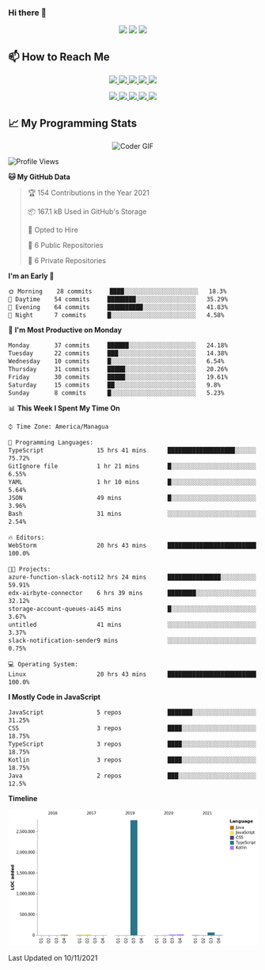 ### Hi there 👋

<!--
**DevKenny/DevKenny** is a ✨ _special_ ✨ repository because its `README.md` (this file) appears on your GitHub profile.

Here are some ideas to get you started:

- 🔭 I’m currently working on ...
- 🌱 I’m currently learning ...
- 👯 I’m looking to collaborate on ...
- 🤔 I’m looking for help with ...
- 💬 Ask me about ...
- 📫 How to reach me: ...
- 😄 Pronouns: ...
- ⚡ Fun fact: ...
-->

<p align = "center">
  <img src="https://github-readme-stats.vercel.app/api?username=DevKenny&count_private=true&show_icons=true&theme=graywhite&line_height=30&hide_border=true">
  <img src="https://github-readme-stats.vercel.app/api/top-langs/?username=DevKenny&hide=html,css&theme=graywhite&hide_border=true">
  <img src="https://github-profile-summary-cards.vercel.app/api/cards/profile-details?username=DevKenny&theme=vue">
</p>

## 📫 How to Reach Me

<p align="center">
 <a href="https://devkenny.github.io">
  <img src="https://img.shields.io/badge/DevKenny-%23206A5D.svg?&style=for-the-badge&logo=jquery&logoColor=white" />
 </a>

 <a href="https://www.linkedin.com/in/hreal92">
  <img src="https://img.shields.io/badge/connect-%230077B5.svg?&style=for-the-badge&logo=linkedin&logoColor=white" />
 </a>

 <a href="https://join.skype.com/invite/IQ6gVADlpBSM">
  <img src="https://img.shields.io/badge/chat-%2300AFF0.svg?&style=for-the-badge&logo=skype&logoColor=white" />
 </a>

 <a href="mailto:realherrold@gmail.com">
  <img src="https://img.shields.io/badge/email-%23C14438.svg?&style=for-the-badge&logo=Gmail&logoColor=white" />
 </a>

 <a href="https://wa.me/50589517503">
  <img src="https://img.shields.io/badge/Whatsapp-%2300BFA5.svg?&style=for-the-badge&logo=Whatsapp&logoColor=white" />
 </a>
</p>

<p align="center">
  <a href="#">
    <img src="https://badges.pufler.dev/visits/DevKenny/DevKenny?style=flat-square&color=green&logo=github">
  </a>
  <a href="#">
    <img src="https://badges.pufler.dev/years/DevKenny?style=flat-square&color=green&logo=github">
  </a>
  <a href="#">
    <img src="https://badges.pufler.dev/repos/DevKenny?style=flat-square&color=green&logo=github">
  </a>
  <a href="#">
    <img src="https://badges.pufler.dev/gists/DevKenny?style=flat-square&color=green&logo=github">
  </a>
  <a href="#">
    <img src="https://badges.pufler.dev/commits/monthly/DevKenny?style=flat-square&color=green&logo=github">
  </a>
</p>

## 📈 My Programming Stats

<p align="center">
 <img src="https://www.mygo.ge/uploads/blog/1584023795.jpg" alt="Coder GIF" style="max-width:500px">
</p>

<!--START_SECTION:waka-->
![Profile Views](http://img.shields.io/badge/Profile%20Views-0-blue)

**🐱 My GitHub Data** 

> 🏆 154 Contributions in the Year 2021
 > 
> 📦 167.1 kB Used in GitHub's Storage 
 > 
> 💼 Opted to Hire
 > 
> 📜 6 Public Repositories 
 > 
> 🔑 6 Private Repositories  
 > 
**I'm an Early 🐤** 

```text
🌞 Morning    28 commits     ████░░░░░░░░░░░░░░░░░░░░░   18.3% 
🌆 Daytime    54 commits     ████████░░░░░░░░░░░░░░░░░   35.29% 
🌃 Evening    64 commits     ██████████░░░░░░░░░░░░░░░   41.83% 
🌙 Night      7 commits      █░░░░░░░░░░░░░░░░░░░░░░░░   4.58%

```
📅 **I'm Most Productive on Monday** 

```text
Monday       37 commits     ██████░░░░░░░░░░░░░░░░░░░   24.18% 
Tuesday      22 commits     ███░░░░░░░░░░░░░░░░░░░░░░   14.38% 
Wednesday    10 commits     █░░░░░░░░░░░░░░░░░░░░░░░░   6.54% 
Thursday     31 commits     █████░░░░░░░░░░░░░░░░░░░░   20.26% 
Friday       30 commits     █████░░░░░░░░░░░░░░░░░░░░   19.61% 
Saturday     15 commits     ██░░░░░░░░░░░░░░░░░░░░░░░   9.8% 
Sunday       8 commits      █░░░░░░░░░░░░░░░░░░░░░░░░   5.23%

```


📊 **This Week I Spent My Time On** 

```text
⌚︎ Time Zone: America/Managua

💬 Programming Languages: 
TypeScript               15 hrs 41 mins      ███████████████████░░░░░░   75.72% 
GitIgnore file           1 hr 21 mins        █░░░░░░░░░░░░░░░░░░░░░░░░   6.55% 
YAML                     1 hr 10 mins        █░░░░░░░░░░░░░░░░░░░░░░░░   5.64% 
JSON                     49 mins             █░░░░░░░░░░░░░░░░░░░░░░░░   3.96% 
Bash                     31 mins             ░░░░░░░░░░░░░░░░░░░░░░░░░   2.54%

🔥 Editors: 
WebStorm                 20 hrs 43 mins      █████████████████████████   100.0%

🐱‍💻 Projects: 
azure-function-slack-noti12 hrs 24 mins      ███████████████░░░░░░░░░░   59.91% 
edx-airbyte-connector    6 hrs 39 mins       ████████░░░░░░░░░░░░░░░░░   32.12% 
storage-account-queues-ai45 mins             █░░░░░░░░░░░░░░░░░░░░░░░░   3.67% 
untitled                 41 mins             ░░░░░░░░░░░░░░░░░░░░░░░░░   3.37% 
slack-notification-sender9 mins              ░░░░░░░░░░░░░░░░░░░░░░░░░   0.75%

💻 Operating System: 
Linux                    20 hrs 43 mins      █████████████████████████   100.0%

```

**I Mostly Code in JavaScript** 

```text
JavaScript               5 repos             ███████░░░░░░░░░░░░░░░░░░   31.25% 
CSS                      3 repos             ████░░░░░░░░░░░░░░░░░░░░░   18.75% 
TypeScript               3 repos             ████░░░░░░░░░░░░░░░░░░░░░   18.75% 
Kotlin                   3 repos             ████░░░░░░░░░░░░░░░░░░░░░   18.75% 
Java                     2 repos             ███░░░░░░░░░░░░░░░░░░░░░░   12.5%

```


**Timeline**

![Chart not found](https://raw.githubusercontent.com/DevKenny/DevKenny/main/charts/bar_graph.png) 


 Last Updated on 10/11/2021
<!--END_SECTION:waka-->
